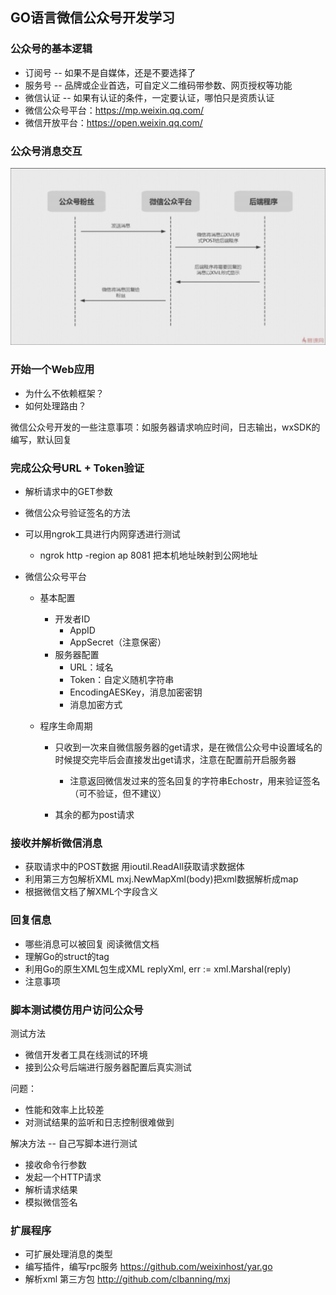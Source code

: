 ## GO语言微信公众号开发学习



### 公众号的基本逻辑

- 订阅号 -- 如果不是自媒体，还是不要选择了
- 服务号 -- 品牌或企业首选，可自定义二维码带参数、网页授权等功能
- 微信认证 -- 如果有认证的条件，一定要认证，哪怕只是资质认证 
- 微信公众号平台：https://mp.weixin.qq.com/
- 微信开放平台：https://open.weixin.qq.com/



### 公众号消息交互

![微信图片_20181025153944](微信图片_20181025153944.jpg)



### 开始一个Web应用

- 为什么不依赖框架？
- 如何处理路由？

微信公众号开发的一些注意事项：如服务器请求响应时间，日志输出，wxSDK的编写，默认回复



### 完成公众号URL + Token验证

- 解析请求中的GET参数

- 微信公众号验证签名的方法

- 可以用ngrok工具进行内网穿透进行测试

  - ngrok http -region ap 8081 把本机地址映射到公网地址

- 微信公众号平台

  - 基本配置
    - 开发者ID
      - AppID
      - AppSecret（注意保密）
    - 服务器配置
      - URL：域名
      - Token：自定义随机字符串
      - EncodingAESKey，消息加密密钥
      - 消息加密方式

  - 程序生命周期

    - 只收到一次来自微信服务器的get请求，是在微信公众号中设置域名的时候提交完毕后会直接发出get请求，注意在配置前开启服务器

      - 注意返回微信发过来的签名回复的字符串Echostr，用来验证签名（可不验证，但不建议）
    - 其余的都为post请求

### 接收并解析微信消息

- 获取请求中的POST数据  用ioutil.ReadAll获取请求数据体
- 利用第三方包解析XML mxj.NewMapXml(body)把xml数据解析成map
- 根据微信文档了解XML个字段含义



### 回复信息

- 哪些消息可以被回复   阅读微信文档
- 理解Go的struct的tag
- 利用Go的原生XML包生成XML     replyXml, err := xml.Marshal(reply)
- 注意事项 



### 脚本测试模仿用户访问公众号

测试方法

- 微信开发者工具在线测试的环境
- 接到公众号后端进行服务器配置后真实测试

问题：

- 性能和效率上比较差
- 对测试结果的监听和日志控制很难做到

解决方法 -- 自己写脚本进行测试

- 接收命令行参数
- 发起一个HTTP请求
- 解析请求结果
- 模拟微信签名



### 扩展程序

- 可扩展处理消息的类型
- 编写插件，编写rpc服务 https://github.com/weixinhost/yar.go
- 解析xml 第三方包 http://github.com/clbanning/mxj